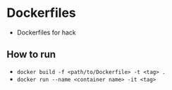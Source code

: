# Dockerfiles
- Dockerfiles for hack

## How to run
- `docker build -f <path/to/Dockerfile> -t <tag> .`
- `docker run --name <container name> -it <tag>`